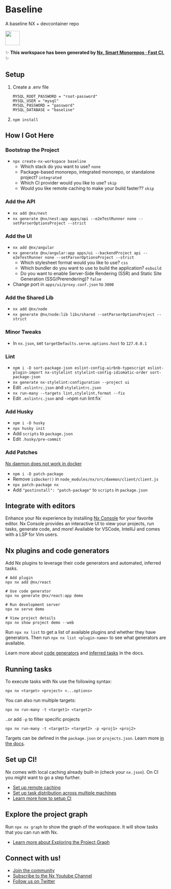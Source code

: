 # Baseline

A baseline NX + devcontainer repo

<a alt="Nx logo" href="https://nx.dev" target="_blank" rel="noreferrer"><img src="https://raw.githubusercontent.com/nrwl/nx/master/images/nx-logo.png" width="45"></a>

✨ **This workspace has been generated by [Nx, Smart Monorepos · Fast CI.](https://nx.dev)** ✨

## Setup

1. Create a .env file
   ```
   MYSQL_ROOT_PASSWORD = "root-password"
   MYSQL_USER = "mysql"
   MYSQL_PASSWORD = "password"
   MYSQL_DATABASE = "baseline"
   ```
2. `npm install`

## How I Got Here

### Bootstrap the Project

- `npx create-nx-workspace baseline`
  - Which stack do you want to use? `none`
  - Package-based monorepo, integrated monorepo, or standalone project? `integrated`
  - Which CI provider would you like to use? `skip`
  - Would you like remote caching to make your build faster?? `skip`

### Add the API

- `nx add @nx/nest`
- `nx generate @nx/nest:app apps/api --e2eTestRunner none --setParserOptionsProject --strict`

### Add the UI

- `nx add @nx/angular`
- `nx generate @nx/angular:app apps/ui --backendProject api --e2eTestRunner none --setParserOptionsProject --strict`
  - Which stylesheet format would you like to use? `css`
  - Which bundler do you want to use to build the application? `esbuild`
  - Do you want to enable Server-Side Rendering (SSR) and Static Site Generation (SSG/Prerendering)? `false`
- Change port in `apps/ui/proxy.conf.json` to `3000`

### Add the Shared Lib

- `nx add @nx/node`
- `nx generate @nx/node:lib libs/shared --setParserOptionsProject --strict`

### Minor Tweaks

- In `nx.json`, set `targetDefaults.serve.options.host` to `127.0.0.1`

### Lint

- `npm i -D sort-package-json eslint-config-airbnb-typescript eslint-plugin-import nx-stylelint stylelint-config-idiomatic-order sort-package-json`
- `nx generate nx-stylelint:configuration --project ui`
- Edit `.eslintrc.json` and `stylelintrc.json`
- `nx run-many --targets lint,stylelint,format --fix`
- Edit `.eslintrc.json` and `->`npm run lint:fix`

### Add Husky

- `npm i -D husky`
- `npx husky init`
- Add `scripts` to `package.json`
- Edit `.husky/pre-commit`

### Add Patches

[Nx daemon does not work in docker](https://github.com/nrwl/nx/issues/14126)

- `npm i -D patch-package`
- Remove `isDocker()` in `node_modules/nx/src/daemon/client/client.js`
- `npx patch-package nx`
- Add `"postinstall": "patch-package"` to `scripts` in `package.json`

## Integrate with editors

Enhance your Nx experience by installing [Nx Console](https://nx.dev/nx-console) for your favorite editor. Nx Console
provides an interactive UI to view your projects, run tasks, generate code, and more! Available for VSCode, IntelliJ and
comes with a LSP for Vim users.

## Nx plugins and code generators

Add Nx plugins to leverage their code generators and automated, inferred tasks.

```
# Add plugin
npx nx add @nx/react

# Use code generator
npx nx generate @nx/react:app demo

# Run development server
npx nx serve demo

# View project details
npx nx show project demo --web
```

Run `npx nx list` to get a list of available plugins and whether they have generators. Then run `npx nx list <plugin-name>` to see what generators are available.

Learn more about [code generators](https://nx.dev/features/generate-code) and [inferred tasks](https://nx.dev/concepts/inferred-tasks) in the docs.

## Running tasks

To execute tasks with Nx use the following syntax:

```
npx nx <target> <project> <...options>
```

You can also run multiple targets:

```
npx nx run-many -t <target1> <target2>
```

..or add `-p` to filter specific projects

```
npx nx run-many -t <target1> <target2> -p <proj1> <proj2>
```

Targets can be defined in the `package.json` or `projects.json`. Learn more [in the docs](https://nx.dev/features/run-tasks).

## Set up CI!

Nx comes with local caching already built-in (check your `nx.json`). On CI you might want to go a step further.

- [Set up remote caching](https://nx.dev/features/share-your-cache)
- [Set up task distribution across multiple machines](https://nx.dev/nx-cloud/features/distribute-task-execution)
- [Learn more how to setup CI](https://nx.dev/recipes/ci)

## Explore the project graph

Run `npx nx graph` to show the graph of the workspace.
It will show tasks that you can run with Nx.

- [Learn more about Exploring the Project Graph](https://nx.dev/core-features/explore-graph)

## Connect with us!

- [Join the community](https://nx.dev/community)
- [Subscribe to the Nx Youtube Channel](https://www.youtube.com/@nxdevtools)
- [Follow us on Twitter](https://twitter.com/nxdevtools)
